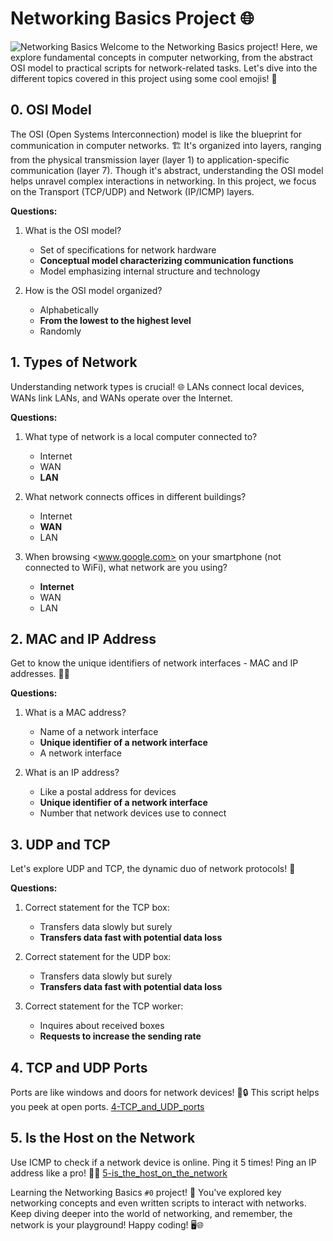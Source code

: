# Networking Basics Project 🌐

![Networking Basics](https://cdn.educba.com/academy/wp-content/uploads/2016/05/basic-fundamental-of-networking.jpg)
Welcome to the Networking Basics project! Here, we explore fundamental concepts in computer networking, from the abstract OSI model to practical scripts for network-related tasks. Let's dive into the different topics covered in this project using some cool emojis! 🚀

## 0. OSI Model

The OSI (Open Systems Interconnection) model is like the blueprint for communication in computer networks. 🏗️ It's organized into layers, ranging from the physical transmission layer (layer 1) to application-specific communication (layer 7). Though it's abstract, understanding the OSI model helps unravel complex interactions in networking. In this project, we focus on the Transport (TCP/UDP) and Network (IP/ICMP) layers.

**Questions:**

1. What is the OSI model?
   - Set of specifications for network hardware
   - **Conceptual model characterizing communication functions**
   - Model emphasizing internal structure and technology

2. How is the OSI model organized?
   - Alphabetically
   - **From the lowest to the highest level**
   - Randomly

## 1. Types of Network

Understanding network types is crucial! 🌐 LANs connect local devices, WANs link LANs, and WANs operate over the Internet.

**Questions:**

1. What type of network is a local computer connected to?
   - Internet
   - WAN
   - **LAN**

2. What network connects offices in different buildings?
   - Internet
   - **WAN**
   - LAN

3. When browsing <www.google.com> on your smartphone (not connected to WiFi), what network are you using?
   - **Internet**
   - WAN
   - LAN

## 2. MAC and IP Address

Get to know the unique identifiers of network interfaces - MAC and IP addresses. 🕵️‍♂️

**Questions:**

1. What is a MAC address?
   - Name of a network interface
   - **Unique identifier of a network interface**
   - A network interface

2. What is an IP address?
   - Like a postal address for devices
   - **Unique identifier of a network interface**
   - Number that network devices use to connect

## 3. UDP and TCP

Let's explore UDP and TCP, the dynamic duo of network protocols! 🚀

**Questions:**

1. Correct statement for the TCP box:
   - Transfers data slowly but surely
   - **Transfers data fast with potential data loss**

2. Correct statement for the UDP box:
   - Transfers data slowly but surely
   - **Transfers data fast with potential data loss**

3. Correct statement for the TCP worker:
   - Inquires about received boxes
   - **Requests to increase the sending rate**

## 4. TCP and UDP Ports

Ports are like windows and doors for network devices! 🚪🔒 This script helps you peek at open ports.
[4-TCP_and_UDP_ports](https://github.com/CletsyMedia/alx-system_engineering-devops/blob/master/0x07-networking_basics/4-TCP_and_UDP_ports)

## 5. Is the Host on the Network

Use ICMP to check if a network device is online. Ping it 5 times!
Ping an IP address like a pro! 🚀✨
[5-is_the_host_on_the_network](https://github.com/CletsyMedia/alx-system_engineering-devops/0x07-networking_basics/5-is_the_host_on_the_network)

Learning the Networking Basics `#0` project! 🎉 You've explored key networking concepts and even written scripts to interact with networks. Keep diving deeper into the world of networking, and remember, the network is your playground! Happy coding! 🖥️🌐
